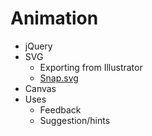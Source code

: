 # Animation

* jQuery
* SVG
    * Exporting from Illustrator
    * [Snap.svg](http://snapsvg.io/)
* Canvas
* Uses
    * Feedback
    * Suggestion/hints
